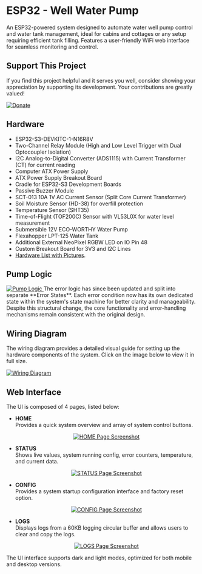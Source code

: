 # ESP32 - Well Water Pump
An ESP32-powered system designed to automate water well pump control and water tank management, ideal for cabins and cottages or any setup requiring efficient tank filling. Features a user-friendly WiFi web interface for seamless monitoring and control.


## Support This Project

If you find this project helpful and it serves you well, consider showing your appreciation by supporting its development. Your contributions are greatly valued!

[![Donate](https://img.shields.io/badge/Donate-PayPal-blue.svg)](https://www.paypal.com/donate/?hosted_button_id=BBFZPW8AC8PUE)


## Hardware

- ESP32-S3-DEVKITC-1-N16R8V
- Two-Channel Relay Module (High and Low Level Trigger with Dual Optocoupler Isolation)
- I2C Analog-to-Digital Converter (ADS1115) with Current Transformer (CT) for current reading
- Computer ATX Power Supply
- ATX Power Supply Breakout Board
- Cradle for ESP32-S3 Development Boards
- Passive Buzzer Module
- SCT-013 10A 1V AC Current Sensor (Split Core Current Transformer)
- Soil Moisture Sensor (HD-38) for overfill protection
- Temperature Sensor (SHT35)
- Time-of-Flight (TOF200C) Sensor with VL53L0X for water level measurement
- Submersible 12V ECO-WORTHY Water Pump
- Flexahopper LPT-125 Water Tank
- Additional External NeoPixel RGBW LED on IO Pin 48
- Custom Breakout Board for 3V3 and I2C Lines
- [Hardware List with Pictures](https://github.com/HG-Pilot/WellWaterPump/tree/main/docs/parts).

## Pump Logic

<a href="https://github.com/HG-Pilot/WellWaterPump/blob/main/docs/Pump.Logic.png">
    <img src="https://github.com/HG-Pilot/WellWaterPump/blob/main/docs/Pump.Logic.png" alt="Pump Logic" style="max-width:100%; height:auto;">
</a>
The error logic has since been updated and split into separate **Error States**. Each error condition now has its own dedicated state within the system's state machine for better clarity and manageability. Despite this structural change, the core functionality and error-handling mechanisms remain consistent with the original design.

## Wiring Diagram

The wiring diagram provides a detailed visual guide for setting up the hardware components of the system. Click on the image below to view it in full size.

[![Wiring Diagram](https://github.com/HG-Pilot/WellWaterPump/raw/main/docs/WiringDiagram.png)](https://github.com/HG-Pilot/WellWaterPump/blob/main/docs/WiringDiagram.png)

## Web Interface

The UI is composed of 4 pages, listed below:

- **HOME**  
  Provides a quick system overview and array of system control buttons.  
  <p align="center">
    <a href="https://github.com/HG-Pilot/WellWaterPump/blob/main/docs/%F0%9F%92%A7ESP32%20Program%20Home%F0%9F%92%A7.png">
      <img src="https://github.com/HG-Pilot/WellWaterPump/blob/main/docs/%F0%9F%92%A7ESP32%20Program%20Home%F0%9F%92%A7.png" alt="HOME Page Screenshot">
    </a>
  </p>

- **STATUS**  
  Shows live values, system running config, error counters, temperature, and current data.  
  <p align="center">
    <a href="https://github.com/HG-Pilot/WellWaterPump/blob/main/docs/%F0%9F%92%A7ESP32%20Program%20Status%F0%9F%92%A7.png">
      <img src="https://github.com/HG-Pilot/WellWaterPump/blob/main/docs/%F0%9F%92%A7ESP32%20Program%20Status%F0%9F%92%A7.png" alt="STATUS Page Screenshot">
    </a>
  </p>

- **CONFIG**  
  Provides a system startup configuration interface and factory reset option.  
  <p align="center">
    <a href="https://github.com/HG-Pilot/WellWaterPump/blob/main/docs/%F0%9F%92%A7ESP32%20Program%20Config%F0%9F%92%A7.png">
      <img src="https://github.com/HG-Pilot/WellWaterPump/blob/main/docs/%F0%9F%92%A7ESP32%20Program%20Config%F0%9F%92%A7.png" alt="CONFIG Page Screenshot">
    </a>
  </p>

- **LOGS**  
  Displays logs from a 60KB logging circular buffer and allows users to clear and copy the logs.  
  <p align="center">
    <a href="https://github.com/HG-Pilot/WellWaterPump/blob/main/docs/%F0%9F%92%A7ESP32%20Program%20Logs%F0%9F%92%A7.png">
      <img src="https://github.com/HG-Pilot/WellWaterPump/blob/main/docs/%F0%9F%92%A7ESP32%20Program%20Logs%F0%9F%92%A7.png" alt="LOGS Page Screenshot">
    </a>
  </p>

The UI interface supports dark and light modes, optimized for both mobile and desktop versions.
